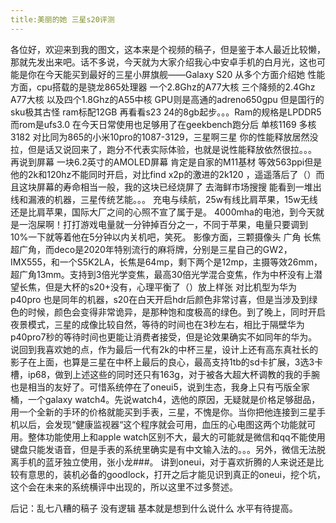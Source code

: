 ```yaml
---
title:美丽的她 三星s20评测
---
```

各位好，欢迎来到我的图文，这本来是个视频的稿子，但是鉴于本人最近比较懒，那就先发出来吧。话不多说，今天就为大家介绍我心中安卓手机的白月光，这也可能是你在今天能买到最好的三星小屏旗舰——Galaxy S20 从多个方面介绍她 性能方面，cpu搭载的是骁龙865处理器 一个2.8Ghz的A77大核 三个降频的2.4Ghz A77大核 以及四个1.8Ghz的A55中核 GPU则是高通的adreno650gpu 但是国行的sku极其古怪 ram标配12GB 再看看s23 24的8gb起步。。。Ram的规格是LPDDR5 而rom是ufs3.0 在今天日常使用也足够用了在geekbench跑分后 单核1169 多核3182 对比同为865的小米10pro的1087-3129，三星啊三星 你的性能释放居然没拉，但是话又说回来了，跑分不代表实际体验，也就是说性能释放依然很拉。。。
再说到屏幕 一块6.2英寸的AMOLED屏幕 肯定是自家的M11基材 等效563ppi但是他的2k和120hz不能同时开启，对比find x2p的激进的2k120 ，遥遥落后了（）而且这块屏幕的寿命相当一般，我的这块已经烧屏了 去海鲜市场搜搜 能看到一堆出线和漏液的机器，三星传统艺能。。。
充电与续航，25w有线比肩苹果，15w无线还是比肩苹果，国际大厂之间的心照不宣了属于是。
4000mha的电池，到今天就是一泡屎啊！打打游戏电量就一分钟掉百分之一，不同于苹果，电量只要调到10%一下就等着他在5分钟以内关机吧，笑死。
影像方面，三颗摄像头 广角 长焦 超广角，而deco是2020年特别流行的麻将牌，分别是三星自己的GW2，IMX555，和一个S5K2LA，长焦是64mp，剩下两个是12mp，主摄等效26mm，超广角13mm。支持到3倍光学变焦，最高30倍光学混合变焦，作为中杯没有上潜望长焦，但是大杯的s20+没有，心理平衡了（）放上样张 对比机型为华为p40pro 也是同年的机器，s20在白天开启hdr后颜色非常讨喜，但是当涉及到绿色的时候，颜色会变得非常诡异，是那种饱和度极高的绿色。到了晚上，同时开启夜景模式，三星的成像比较自然，等待的时间也在3秒左右，相比于隔壁华为p40pro7秒的等待时间也更能让消费者接受，但是论效果确实不如同年的华为。
说回到我喜欢她的点，作为最后一代有2k的中杯三星，设计上还有高东真社长的影子在上面，也算是三星在中杯上最后的良心，最高支持1tb的sd卡扩展，3选3卡槽，ip68，做到上述这些的同时还只有163g，对于被各大超大杯调教的我的手腕也是相当的友好了。可惜系统停在了oneui5，说到生态，我身上只有丐版全家桶，一个galaxy watch4。先说watch4，选他的原因，无疑就是价格足够甜品，用一个全新的手环的价格就能买到手表，三星，不愧是你。当你把他连接到三星手机以后，会发现“健康监视器“这个程序就会可用，血压的心电图这两个功能就可用。整体功能使用上和apple watch区别不大，最大的可能就是微信和qq不能使用键盘只能发语音，但是手表的系统里确实是有中文输入法的。。。另外，微信无法脱离手机的蓝牙独立使用，张小龙###。
讲到oneui，对于喜欢折腾的人来说还是比较有意思的，装机必备的goodlock，打开之后才能见识到真正的oneui，挖个坑，这个会在未来的系统横评中出现的，所以这里不过多赘述。

后记：乱七八糟的稿子 没有逻辑 基本就是想到什么说什么 水平有待提高。